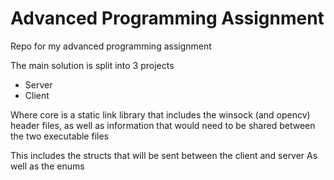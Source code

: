# Advanced Programming Assignment

Repo for my advanced programming assignment

The main solution is split into 3 projects

- Server
- Client

Where core is a static link library that includes the winsock (and opencv) header files, as well as information that would need to be shared between the two executable files

This includes the structs that will be sent between the client and server
As well as the enums
